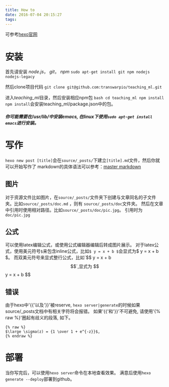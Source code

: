 ```yaml
---
title: How to
date: 2016-07-04 20:15:27
tags:
---
```


可参考[hexo官网](https://hexo.io/zh-cn/docs/)
# 安装
首先请安装 *node.js*， *git*， *npm*
`sudo apt-get install git npm nodejs nodejs-legacy`

然后clone项目代码
`git clone git@github.com:transwarpio/teaching_ml.git`

进入*teaching_ml*目录，然后安装相应npm包
    ``` bash
    cd teaching_ml
    npm install
    ```
`npm install`会安装teaching\_ml/package.json中的包。

##### 你可能需要在/usr/lib/中安装emacs, 在linux下使用`sudo apt-get install emacs`进行安装。

# 写作
`hexo new post [title]`会在`source/_posts/`下建立`[title].md`文件，然后你就可以开始写作了
markdown的具体语法可以参考：[master markdown](https://guides.github.com/features/mastering-markdown/)

## 图片
对于资源文件比如图片，在`source/_posts/`文件夹下创建与文章同名的子文件夹。比如`source/_posts/doc.md` ，则有 `source/_posts/doc`文件夹。
然后在文章中引用时使用相对路径。比如`source/_posts/doc/pic.jpg`。
引用时为`doc/pic.jpg`

## 公式
可以使用latex编辑公式，或使用公式编辑器编辑后转成图片展示。
对于latex公式，使用美元符号`$`来包含inline公式，比如`$ y = x + b $`会显式为$ y = x + b $。
而双美元符号来显式整行公式，比如`$$ y = x + b $$`,显式为 
$$
y = x + b
$$ 

## 错误
由于hexo中'{{'以及'}}'被reserve, `hexo server|generate`的时候如果source/_posts文档中有相关字符将会报错。
如果'{{'和'}}'不可避免, 请使用'{% raw %}'圈起有歧义的段落, 如下。
```
{% raw %}
$\large \sigma(z) = {1 \over 1 + e^{-z}}$,
{% endraw %}
```

# 部署
当你写完后，可以使用`hexo server`命令在本地查看效果。
满意后使用`hexo generate --deploy`部署到github。


